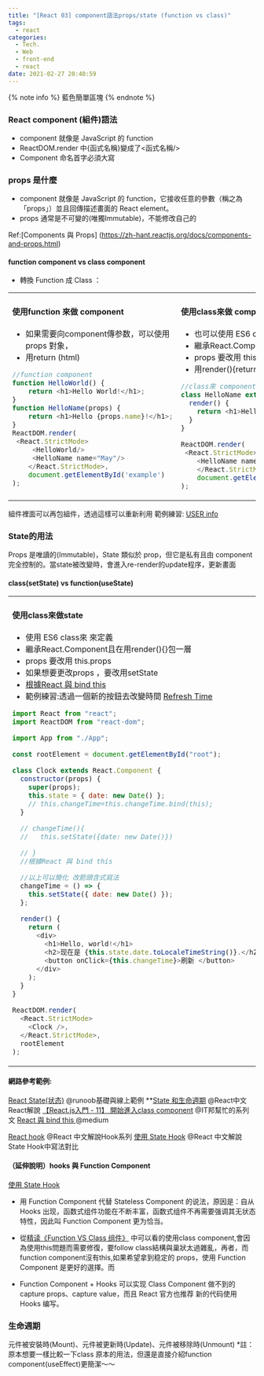 ```yaml
---
title: "[React 03] component語法props/state (function vs class)"
tags:
  - react
categories:
  - Tech.
  - Web
  - front-end
  - react
date: 2021-02-27 20:40:59
---
```


{% note info %} 藍色簡單區塊 {% endnote %}

### React component (組件)語法
- component 就像是 JavaScript 的 function
- ReactDOM.render 中{函式名稱}變成了<函式名稱/>
- Component 命名首字必須大寫

### props 是什麼
- component 就像是 JavaScript 的 function，它接收任意的參數（稱之為「props」）並且回傳描述畫面的 React element。
- props 通常是不可變的(唯獨Immutable)，不能修改自己的

Ref:[Components 與 Props] (https://zh-hant.reactjs.org/docs/components-and-props.html)
<!--more-->



#### function component vs class component
- 轉換 Function 成 Class ：
<table><tr><td valign="top" width="50%">

#### 使用function 來做 component
- 如果需要向component傳参数，可以使用 props 對象，
- 用return (html)


````javascript
//function component
function HelloWorld() {
	return <h1>Hello World!</h1>;
}
function HelloName(props) {
	return <h1>Hello {props.name}!</h1>;
}
ReactDOM.render(
 <React.StrictMode>
	 <HelloWorld/>
	 <HelloName name="May"/>
	</React.StrictMode>,
	document.getElementById('example')
);
````
<!-- recent_releases starts -->
</td><td valign="top" width="50%">

#### 使用class來做 component
- 也可以使用 ES6 class來 來定義 
- 繼承React.Component且在用render(){}包一層
- props 要改用 this.props
- 用render(){return html}

````javascript
//class來 component
class HelloName extends React.Component {
  render() {
    return <h1>Hello, {this.props.name}</h1>;
  }
}

ReactDOM.render(
 <React.StrictMode>
	<HelloName name="May" />;,
	</React.StrictMode>,
	document.getElementById('example')
);
````

</td></tr></table>


組件裡面可以再包組件，透過這樣可以重新利用
範例練習: [USER info](https://codesandbox.io/s/usercard-vh0e4 "USER info")







### State的用法
Props 是唯讀的(Immutable)，State 類似於 prop，但它是私有且由 component 完全控制的。當state被改變時，會進入re-render的update程序，更新畫面

#### class(setState) vs function(useState)
<table><tr><td valign="top" width="100px">

#### 使用class來做state
- 使用 ES6 class來 來定義 
- 繼承React.Component且在用render(){}包一層
- props 要改用 this.props
- 如果想要更改props ，要改用setState
- [根據React 與 bind this](https://medium.com/reactmaker/react-%E8%88%87-bind-this-%E7%9A%84%E4%B8%80%E4%BA%9B%E5%BF%83%E5%BE%97-323c8d3d395d)
- 範例練習:透過一個新的按鈕去改變時間 [Refresh Time](https://codesandbox.io/s/refreshtime-ju4pv?file=/src/index.js "Refresh Time")


````javascript
import React from "react";
import ReactDOM from "react-dom";

import App from "./App";

const rootElement = document.getElementById("root");

class Clock extends React.Component {
  constructor(props) {
    super(props);
    this.state = { date: new Date() };
    // this.changeTime=this.changeTime.bind(this);
  }

  // changeTime(){
  //   this.setState({date: new Date()})

  // }
  //根據React 與 bind this

  //以上可以簡化 改箭頭含式寫法
  changeTime = () => {
    this.setState({ date: new Date() });
  };

  render() {
    return (
      <div>
        <h1>Hello, world!</h1>
        <h2>现在是 {this.state.date.toLocaleTimeString()}.</h2>
        <button onClick={this.changeTime}>刷新 </button>
      </div>
    );
  }
}

ReactDOM.render(
  <React.StrictMode>
    <Clock />,
  </React.StrictMode>,
  rootElement
);


````
<!-- recent_releases starts -->
</td><td valign="top" width="50%">

#### 使用function component更改state
- 沒有內部狀態（State），是 Stateless Components。
- 沒有 Lifecycle Hooks 和 refs。
- 如果想要更改props 要改用useState
#### 使用 useState 更改 State:
- useState-是一個基礎的Hook，是可以在function component中使用設定state，而不需要轉換成class。
> hook意思是“鈎子”，在音樂上，指的是一首歌曲中最能鈎人的部分。Hook 是 React 16.8 增加的新功能。讓你不必寫 class 就能使用 state 以及其他 React 的功能。使用hook可以更簡化且被推崇使用。

- useState它回傳了一對值：目前的 state 跟一個可以更新 state 的 function。
- 範例改寫練習 [Refresh_Time_useState](https://codesandbox.io/s/refreshtimeusestate-xns3c?file=/src/index.js "Refresh_Time_useState")

```javascript
//1.加上useState引入
import React, { useState } from 'react';
import ReactDOM from "react-dom";

const Clock=()=>{
  // 2.宣告一個 state 變數，命名date。
  // 傳入 useState() 的參數就是 state 起始值
  const [date, changeTime] = useState(new Date());
// 3-1 return中直接寫上state變數-在 function 中可以直接使用 state
// 3-2 當使用者點擊，我們就呼叫 函式 並傳入新的值。
  return(
      <div>
        <h1>Hello, world!</h1>
        <h2>现在是 {date.toLocaleTimeString()}.</h2>
        <button onClick={()=>{changeTime(new Date())}}>刷新 </button>
      </div>
  );
}

const rootElement = document.getElementById("root");
ReactDOM.render(
  <React.StrictMode>
    <Clock/>
  </React.StrictMode>,
  rootElement
);

````

</td></tr></table>






#### 網路參考範例:

[React State(状态)](https://www.runoob.com/react/react-state.html "React State(状态)") @runoob基礎與線上範例
**[State 和生命週期](https://zh-hant.reactjs.org/docs/state-and-lifecycle.html "State 和生命週期") @React中文React解說
[【React.js入門 - 11】 開始進入class component](https://ithelp.ithome.com.tw/articles/10219057 "【React.js入門 - 11】 開始進入class component") @IT邦幫忙的系列文
[React 與 bind this ](https://medium.com/reactmaker/react-%E8%88%87-bind-this-%E7%9A%84%E4%B8%80%E4%BA%9B%E5%BF%83%E5%BE%97-323c8d3d395d "React 與 bind this ") @medium


[React hook](https://zh-hant.reactjs.org/docs/hooks-intro.html) @React 中文解說Hook系列
[使用 State Hook](https://zh-hant.reactjs.org/docs/hooks-state.html "使用 State Hook") @React 中文解說State Hook中寫法對比


#### （延伸說明）hooks 與 Function Component

[使用 State Hook](https://zh-hant.reactjs.org/docs/hooks-state.html)

- 用 Function Component 代替 Stateless Component 的说法，原因是：自从 Hooks 出现，函数式组件功能在不断丰富，函数式组件不再需要强调其无状态特性，因此叫 Function Component 更为恰当。

- 從[精读《Function VS Class 组件》](https://zhuanlan.zhihu.com/p/59558396)
中可以看的使用class component,會因為使用this問題而需要修復，要follow class結構與巢狀太過雜亂，再者，而function component沒有this,如果希望拿到稳定的 props，使用 Function Component 是更好的選擇。而
- Function Component + Hooks 可以实现 Class Component 做不到的 capture props、capture value，而且 React 官方也推荐 新的代码使用 Hooks 编写。

### 生命週期
元件被安裝時(Mount)、元件被更新時(Update)、元件被移除時(Unmount)
*註：原本想要一樣比較一下class 原本的用法，但還是直接介紹function component(useEffect)更簡潔～～

#### 